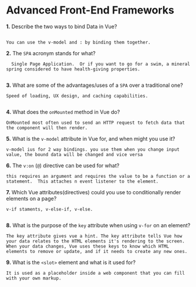 # Advanced Front-End Frameworks


**1.** Describe the two ways to bind Data in Vue?
<!-- enter you answer in the space below -->
```

You can use the v-model and : by binding them together.

```

**2.** The `SPA` acronym stands for what?
<!-- enter you answer in the space below -->
```
  Single Page Application.  Or if you want to go for a swim, a mineral spring considered to have health-giving properties.


```
**3.** What are some of the advantages/uses of a `SPA` over a traditional one?
<!-- enter you answer in the space below -->
```
Speed of loading, UX design, and caching capabilities.


```
**4.** What does the `onMounted` method in Vue do?
<!-- enter you answer in the space below -->
```
OnMounted most often used to send an HTTP request to fetch data that the component will then render.

```
**5.** What is the `v-model` attribute in Vue for, and when might you use it?
<!-- enter you answer in the space below -->
```
v-model ius for 2 way bindings. you use them when you change input value, the bound data will be changed and vice versa

```
**6.** The `v:on` (`@`) directive can be used for what?
<!-- enter you answer in the space below -->
```
this requires an argument and requires the value to be a function or a statement.  This attaches n event listener to the element. 

```
**7.** Which Vue attributes(directives) could you use to conditionally render elements on a page?
<!-- enter you answer in the space below -->
```
v-if staments, v-else-if, v-else.


```
**8.** What is the purpose of the `key` attribute when using `v-for` on an element?
<!-- enter you answer in the space below -->
```
The key attribute gives vue a hint. The key attribute tells Vue how your data relates to the HTML elements it's rendering to the screen. When your data changes, Vue uses these keys to know which HTML elements to remove or update, and if it needs to create any new ones.

```
**9.** What is the `<slot>` element and what is it used for?
<!-- enter you answer in the space below -->
```
It is used as a placeholder inside a web component that you can fill with your own markup.

```
